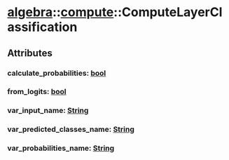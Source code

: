 # [algebra](/libs/algebra/)::[compute](/libs/algebra/compute/)::ComputeLayerClassification

## Attributes

### calculate_probabilities:&nbsp;[bool](/libs/std/core/type.bool.md)

### from_logits:&nbsp;[bool](/libs/std/core/type.bool.md)

### var_input_name:&nbsp;[String](/libs/std/core/type.String.md)

### var_predicted_classes_name:&nbsp;[String](/libs/std/core/type.String.md)

### var_probabilities_name:&nbsp;[String](/libs/std/core/type.String.md)
